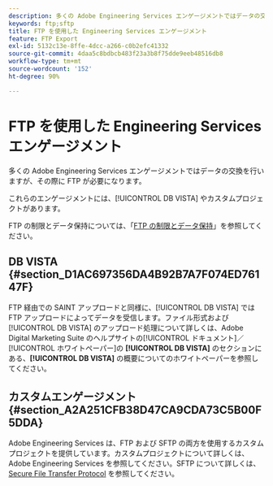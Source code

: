 ```yaml
---
description: 多くの Adobe Engineering Services エンゲージメントではデータの交換を行いますが、その際に FTP が必要になります。
keywords: ftp;sftp
title: FTP を使用した Engineering Services エンゲージメント
feature: FTP Export
exl-id: 5132c13e-8ffe-4dcc-a266-c0b2efc41332
source-git-commit: 4daa5c8bdbcb483f23a3b8f75dde9eeb48516db8
workflow-type: tm+mt
source-wordcount: '152'
ht-degree: 90%

---
```


# FTP を使用した Engineering Services エンゲージメント

多くの Adobe Engineering Services エンゲージメントではデータの交換を行いますが、その際に FTP が必要になります。

これらのエンゲージメントには、[!UICONTROL DB VISTA] やカスタムプロジェクトがあります。

FTP の制限とデータ保持については、「[FTP の制限とデータ保持 &#x200B;](/help/export/ftp-and-sftp/ftp-limits.md)」を参照してください。

## DB VISTA {#section_D1AC697356DA4B92B7A7F074ED76147F}

FTP 経由での SAINT アップロードと同様に、[!UICONTROL DB VISTA] では FTP アップロードによってデータを受信します。ファイル形式および [!UICONTROL DB VISTA] のアップロード処理について詳しくは、Adobe Digital Marketing Suite のヘルプサイトの[!UICONTROL ドキュメント]／[!UICONTROL ホワイトペーパー]の **[!UICONTROL DB VISTA]** のセクションにある、**[!UICONTROL DB VISTA]** の概要についてのホワイトペーパーを参照してください。

## カスタムエンゲージメント {#section_A2A251CFB38D47CA9CDA73C5B00F5DDA}

Adobe Engineering Services は、FTP および SFTP の両方を使用するカスタムプロジェクトを提供しています。カスタムプロジェクトについて詳しくは、Adobe Engineering Services を参照してください。SFTP について詳しくは、[Secure File Transfer Protocol](/help/export/ftp-and-sftp/c-sftp/ftp-sftp.md) を参照してください。
